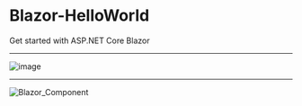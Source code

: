 # Blazor-HelloWorld
Get started with ASP.NET Core Blazor
***
![image](https://user-images.githubusercontent.com/19554935/69486998-b2d0eb80-0e20-11ea-9048-31a8a61dab44.png)
***
![Blazor_Component](https://user-images.githubusercontent.com/19554935/131269246-71e4c4af-7684-4728-bd28-dba43e7e3b71.PNG)
